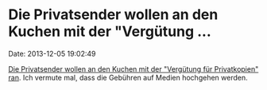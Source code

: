 Die Privatsender wollen an den Kuchen mit der \"Vergütung \...
==============================================================

Date: 2013-12-05 19:02:49

[Die Privatsender wollen an den Kuchen mit der \"Vergütung für
Privatkopien\" ran](http://www.heise.de/-2061229). Ich vermute mal, dass
die Gebühren auf Medien hochgehen werden.
